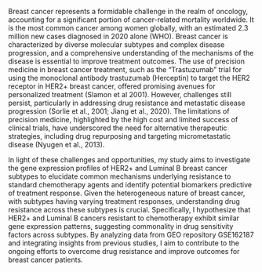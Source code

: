 Breast cancer represents a formidable challenge in the realm of oncology, accounting for a significant portion of cancer-related mortality worldwide. It is the most common cancer among women globally, with an estimated 2.3 million new cases diagnosed in 2020 alone (WHO). Breast cancer is characterized by diverse molecular subtypes and complex disease progression, and a comprehensive understanding of the mechanisms of the disease is essential to improve treatment outcomes. The use of precision medicine in breast cancer treatment, such as the “Trastuzumab” trial for using the monoclonal antibody trastuzumab (Herceptin) to target the HER2 receptor in HER2+ breast cancer, offered promising avenues for personalized treatment (Slamon et al 2001). However, challenges still persist, particularly in addressing drug resistance and metastatic disease progression (Sorlie et al., 2001; Jiang et al., 2020). The limitations of precision medicine, highlighted by the high cost and limited success of clinical trials, have underscored the need for alternative therapeutic strategies, including drug repurposing and targeting micrometastatic disease (Nyugen et al., 2013).

In light of these challenges and opportunities, my study aims to investigate the gene expression profiles of HER2+ and Luminal B breast cancer subtypes to elucidate common mechanisms underlying resistance to standard chemotherapy agents and identify potential biomarkers predictive of treatment response. Given the heterogeneous nature of breast cancer, with subtypes having varying treatment responses, understanding drug resistance across these subtypes is crucial. Specifically, I hypothesize that HER2+ and Luminal B cancers resistant to chemotherapy exhibit similar gene expression patterns, suggesting commonality in drug sensitivity factors across subtypes. By analyzing data from GEO repository GSE162187 and integrating insights from previous studies, I aim to contribute to the ongoing efforts to overcome drug resistance and improve outcomes for breast cancer patients.

